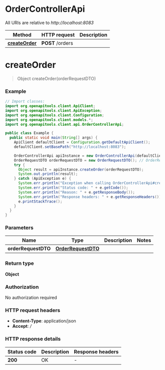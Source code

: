 # OrderControllerApi

All URIs are relative to *http://localhost:8083*

| Method | HTTP request | Description |
|------------- | ------------- | -------------|
| [**createOrder**](OrderControllerApi.md#createOrder) | **POST** /orders |  |


<a id="createOrder"></a>
# **createOrder**
> Object createOrder(orderRequestDTO)



### Example
```java
// Import classes:
import org.openapitools.client.ApiClient;
import org.openapitools.client.ApiException;
import org.openapitools.client.Configuration;
import org.openapitools.client.models.*;
import org.openapitools.client.api.OrderControllerApi;

public class Example {
  public static void main(String[] args) {
    ApiClient defaultClient = Configuration.getDefaultApiClient();
    defaultClient.setBasePath("http://localhost:8083");

    OrderControllerApi apiInstance = new OrderControllerApi(defaultClient);
    OrderRequestDTO orderRequestDTO = new OrderRequestDTO(); // OrderRequestDTO | 
    try {
      Object result = apiInstance.createOrder(orderRequestDTO);
      System.out.println(result);
    } catch (ApiException e) {
      System.err.println("Exception when calling OrderControllerApi#createOrder");
      System.err.println("Status code: " + e.getCode());
      System.err.println("Reason: " + e.getResponseBody());
      System.err.println("Response headers: " + e.getResponseHeaders());
      e.printStackTrace();
    }
  }
}
```

### Parameters

| Name | Type | Description  | Notes |
|------------- | ------------- | ------------- | -------------|
| **orderRequestDTO** | [**OrderRequestDTO**](OrderRequestDTO.md)|  | |

### Return type

**Object**

### Authorization

No authorization required

### HTTP request headers

 - **Content-Type**: application/json
 - **Accept**: */*

### HTTP response details
| Status code | Description | Response headers |
|-------------|-------------|------------------|
| **200** | OK |  -  |

